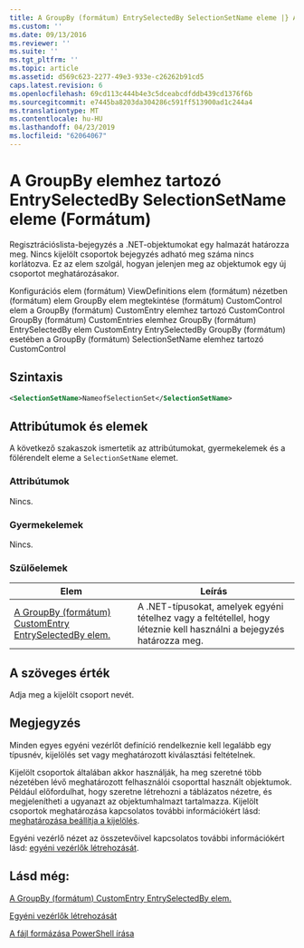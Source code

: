 ```yaml
---
title: A GroupBy (formátum) EntrySelectedBy SelectionSetName eleme |} A Microsoft Docs
ms.custom: ''
ms.date: 09/13/2016
ms.reviewer: ''
ms.suite: ''
ms.tgt_pltfrm: ''
ms.topic: article
ms.assetid: d569c623-2277-49e3-933e-c26262b91cd5
caps.latest.revision: 6
ms.openlocfilehash: 69cd113c444b4e3c5dceabcdfddb439cd1376f6b
ms.sourcegitcommit: e7445ba8203da304286c591ff513900ad1c244a4
ms.translationtype: MT
ms.contentlocale: hu-HU
ms.lasthandoff: 04/23/2019
ms.locfileid: "62064067"
---
```

# <a name="selectionsetname-element-for-entryselectedby-for-groupby-format"></a>A GroupBy elemhez tartozó EntrySelectedBy SelectionSetName eleme (Formátum)

Regisztrációslista-bejegyzés a .NET-objektumokat egy halmazát határozza meg. Nincs kijelölt csoportok bejegyzés adható meg száma nincs korlátozva. Ez az elem szolgál, hogyan jelenjen meg az objektumok egy új csoportot meghatározásakor.

Konfigurációs elem (formátum) ViewDefinitions elem (formátum) nézetben (formátum) elem GroupBy elem megtekintése (formátum) CustomControl elem a GroupBy (formátum) CustomEntry elemhez tartozó CustomControl GroupBy (formátum) CustomEntries elemhez GroupBy (formátum) EntrySelectedBy elem CustomEntry EntrySelectedBy GroupBy (formátum) esetében a GroupBy (formátum) SelectionSetName elemhez tartozó CustomControl

## <a name="syntax"></a>Szintaxis

```xml
<SelectionSetName>NameofSelectionSet</SelectionSetName>
```

## <a name="attributes-and-elements"></a>Attribútumok és elemek

A következő szakaszok ismertetik az attribútumokat, gyermekelemek és a fölérendelt eleme a `SelectionSetName` elemet.

### <a name="attributes"></a>Attribútumok

Nincs.

### <a name="child-elements"></a>Gyermekelemek

Nincs.

### <a name="parent-elements"></a>Szülőelemek

|Elem|Leírás|
|-------------|-----------------|
|[A GroupBy (formátum) CustomEntry EntrySelectedBy elem.](./entryselectedby-element-for-customentry-for-groupby-format.md)|A .NET-típusokat, amelyek egyéni tételhez vagy a feltétellel, hogy léteznie kell használni a bejegyzés határozza meg.|

## <a name="text-value"></a>A szöveges érték

Adja meg a kijelölt csoport nevét.

## <a name="remarks"></a>Megjegyzés

Minden egyes egyéni vezérlőt definíció rendelkeznie kell legalább egy típusnév, kijelölés set vagy meghatározott kiválasztási feltételnek.

Kijelölt csoportok általában akkor használják, ha meg szeretné több nézetében lévő meghatározott felhasználói csoporttal használt objektumok. Például előfordulhat, hogy szeretne létrehozni a táblázatos nézetre, és megjelenítheti a ugyanazt az objektumhalmazt tartalmazza. Kijelölt csoportok meghatározása kapcsolatos további információkért lásd: [meghatározása beállítja a kijelölés](./defining-selection-sets.md).

Egyéni vezérlő nézet az összetevőivel kapcsolatos további információkért lásd: [egyéni vezérlők létrehozását](./creating-custom-controls.md).

## <a name="see-also"></a>Lásd még:

[A GroupBy (formátum) CustomEntry EntrySelectedBy elem.](./entryselectedby-element-for-customentry-for-groupby-format.md)

[Egyéni vezérlők létrehozását](./creating-custom-controls.md)

[A fájl formázása PowerShell írása](./writing-a-powershell-formatting-file.md)

